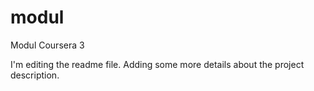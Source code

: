 # modul
Modul Coursera 3

I'm editing the readme file. Adding some more details about the project description.
